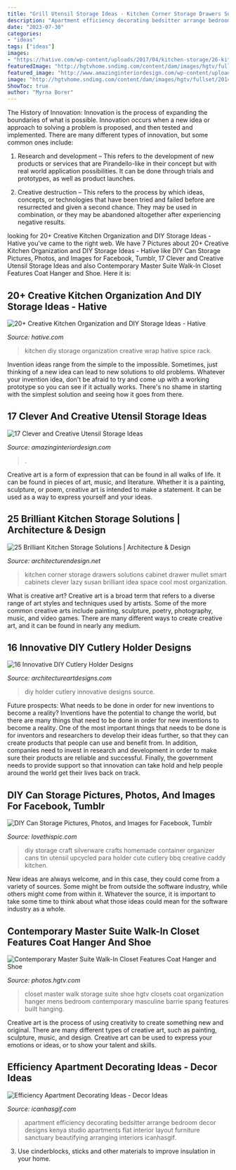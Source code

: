 ```yaml
---
title: "Grill Utensil Storage Ideas - Kitchen Corner Storage Drawers Solutions Cabinet Drawer Mullet Smart Cabinets Clever Lazy Susan Brilliant Idea Space Cool Most Organization"
description: "Apartment efficiency decorating bedsitter arrange bedroom decor designs kenya studio apartments flat interior layout furniture sanctuary beautifying arranging interiors icanhasgif"
date: "2023-07-30"
categories:
- "ideas"
tags: ["ideas"]
images:
- "https://hative.com/wp-content/uploads/2017/04/kitchen-storage/26-kitchen-storage-diy-ideas.jpg"
featuredImage: "http://hgtvhome.sndimg.com/content/dam/images/hgtv/fullset/2014/12/17/1/Barrie-Spang_Masculine-Master-Suite_closet.jpg.rend.hgtvcom.1280.1920.suffix/1418847361666.jpeg"
featured_image: "http://www.amazinginteriordesign.com/wp-content/uploads/2015/05/cabinet-drawers.jpg"
image: "http://hgtvhome.sndimg.com/content/dam/images/hgtv/fullset/2014/12/17/1/Barrie-Spang_Masculine-Master-Suite_closet.jpg.rend.hgtvcom.1280.1920.suffix/1418847361666.jpeg"
ShowToc: true
author: "Myrna Borer"
---
```



The History of Innovation:
Innovation is the process of expanding the boundaries of what is possible. Innovation occurs when a new idea or approach to solving a problem is proposed, and then tested and implemented. There are many different types of innovation, but some common ones include:
1. Research and development – This refers to the development of new products or services that are Pirandello-like in their concept but with real world application possibilities. It can be done through trials and prototypes, as well as product launches.

2. Creative destruction – This refers to the process by which ideas, concepts, or technologies that have been tried and failed before are resurrected and given a second chance. They may be used in combination, or they may be abandoned altogether after experiencing negative results.


	

		
looking for 20+ Creative Kitchen Organization and DIY Storage Ideas - Hative you've came to the right web. We have 7 Pictures about 20+ Creative Kitchen Organization and DIY Storage Ideas - Hative like DIY Can Storage Pictures, Photos, and Images for Facebook, Tumblr, 17 Clever and Creative Utensil Storage Ideas and also Contemporary Master Suite Walk-In Closet Features Coat Hanger and Shoe. Here it is:
		
    
## 20+ Creative Kitchen Organization And DIY Storage Ideas - Hative

<img loading=lazy src="https://hative.com/wp-content/uploads/2017/04/kitchen-storage/26-kitchen-storage-diy-ideas.jpg" onerror="this.onerror=null;this.src='https://tse2.mm.bing.net/th?id=OIP.tgIMYWYVoc3KqRt87sRF1wHaKL&amp;pid=15.1';" alt="20+ Creative Kitchen Organization and DIY Storage Ideas - Hative">

_Source: hative.com_

>kitchen diy storage organization creative wrap hative spice rack. 

	

Invention ideas range from the simple to the impossible. Sometimes, just thinking of a new idea can lead to new solutions to old problems. Whatever your invention idea, don't be afraid to try and come up with a working prototype so you can see if it actually works. There's no shame in starting with the simplest solution and seeing how it goes from there.

    
## 17 Clever And Creative Utensil Storage Ideas

<img loading=lazy src="http://www.amazinginteriordesign.com/wp-content/uploads/2015/05/cabinet-drawers.jpg" onerror="this.onerror=null;this.src='https://tse4.mm.bing.net/th?id=OIP.ylXXDsu0gT3oprrpDGRMkAHaLO&amp;pid=15.1';" alt="17 Clever and Creative Utensil Storage Ideas">

_Source: amazinginteriordesign.com_

>. 

	

Creative art is a form of expression that can be found in all walks of life. It can be found in pieces of art, music, and literature. Whether it is a painting, sculpture, or poem, creative art is intended to make a statement. It can be used as a way to express yourself and your ideas.

    
## 25 Brilliant Kitchen Storage Solutions | Architecture &amp; Design

<img loading=lazy src="http://cdn.architecturendesign.net/wp-content/uploads/2014/09/25-Mullet-Cabinetry-Kitchen-Corner-Drawers.jpg" onerror="this.onerror=null;this.src='https://tse4.mm.bing.net/th?id=OIP.748ptL36zV8QrA8u0XiEhAHaJ3&amp;pid=15.1';" alt="25 Brilliant Kitchen Storage Solutions | Architecture &amp; Design">

_Source: architecturendesign.net_

>kitchen corner storage drawers solutions cabinet drawer mullet smart cabinets clever lazy susan brilliant idea space cool most organization. 

	

What is creative art?
Creative art is a broad term that refers to a diverse range of art styles and techniques used by artists. Some of the more common creative arts include painting, sculpture, poetry, photography, music, and video games. There are many different ways to create creative art, and it can be found in nearly any medium.

    
## 16 Innovative DIY Cutlery Holder Designs

<img loading=lazy src="http://www.architectureartdesigns.com/wp-content/uploads/2015/06/1346.jpg" onerror="this.onerror=null;this.src='https://tse4.mm.bing.net/th?id=OIP.T8amRZCEX7QHfLVZsCMyYAHaLL&amp;pid=15.1';" alt="16 Innovative DIY Cutlery Holder Designs">

_Source: architectureartdesigns.com_

>diy holder cutlery innovative designs source. 

	

Future prospects: What needs to be done in order for new inventions to become a reality?
Inventions have the potential to change the world, but there are many things that need to be done in order for new inventions to become a reality. One of the most important things that needs to be done is for inventors and researchers to develop their ideas further, so that they can create products that people can use and benefit from. In addition, companies need to invest in research and development in order to make sure their products are reliable and successful. Finally, the government needs to provide support so that innovation can take hold and help people around the world get their lives back on track.

    
## DIY Can Storage Pictures, Photos, And Images For Facebook, Tumblr

<img loading=lazy src="http://www.lovethispic.com/uploaded_images/96627-Diy-Can-Storage.jpg" onerror="this.onerror=null;this.src='https://tse2.mm.bing.net/th?id=OIP.IoZpiDlxX7CjRO6spA8A5gHaMS&amp;pid=15.1';" alt="DIY Can Storage Pictures, Photos, and Images for Facebook, Tumblr">

_Source: lovethispic.com_

>diy storage craft silverware crafts homemade container organizer cans tin utensil upcycled para holder cute cutlery bbq creative caddy kitchen. 

	

New ideas are always welcome, and in this case, they could come from a variety of sources. Some might be from outside the software industry, while others might come from within it. Whatever the source, it is important to take some time to think about what those ideas could mean for the software industry as a whole.

    
## Contemporary Master Suite Walk-In Closet Features Coat Hanger And Shoe

<img loading=lazy src="http://hgtvhome.sndimg.com/content/dam/images/hgtv/fullset/2014/12/17/1/Barrie-Spang_Masculine-Master-Suite_closet.jpg.rend.hgtvcom.1280.1920.suffix/1418847361666.jpeg" onerror="this.onerror=null;this.src='https://tse3.mm.bing.net/th?id=OIP.33n3IyoK_Kc3y71DNKc49QHaLH&amp;pid=15.1';" alt="Contemporary Master Suite Walk-In Closet Features Coat Hanger and Shoe">

_Source: photos.hgtv.com_

>closet master walk storage suite shoe hgtv closets coat organization hanger mens bedroom contemporary masculine barrie spang features built hanging. 

	

Creative art is the process of using creativity to create something new and original. There are many different types of creative art, such as painting, sculpture, music, and design. Creative art can be used to express your emotions or ideas, or to show your talent and skills.

    
## Efficiency Apartment Decorating Ideas - Decor Ideas

<img loading=lazy src="https://www.icanhasgif.com/wp-content/uploads/2016/03/Efficiency-Apartment-Decorating-Ideas.jpg" onerror="this.onerror=null;this.src='https://tse4.mm.bing.net/th?id=OIP.ots5b1087anlXxahVHMbiQHaFj&amp;pid=15.1';" alt="Efficiency Apartment Decorating Ideas - Decor Ideas">

_Source: icanhasgif.com_

>apartment efficiency decorating bedsitter arrange bedroom decor designs kenya studio apartments flat interior layout furniture sanctuary beautifying arranging interiors icanhasgif. 

	

3. Use cinderblocks, sticks and other materials to improve insulation in your home.

